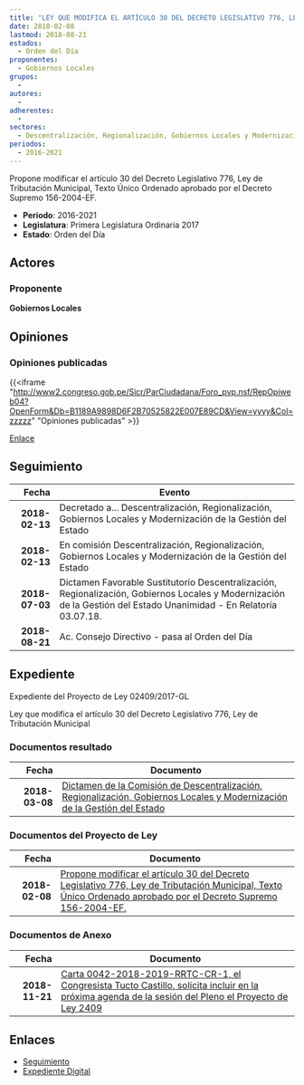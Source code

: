 ```yaml
---
title: "LEY QUE MODIFICA EL ARTÍCULO 30 DEL DECRETO LEGISLATIVO 776, LEY DE TRIBUTACIÓN MUNICIPAL, CUYO TEXTO ÚNICO ORDENADO FUE APROBADO POR EL DECRETO SUPREMO 156-2004-EF"
date: 2018-02-08
lastmod: 2018-08-21
estados: 
  - Orden del Día
proponentes: 
  - Gobiernos Locales
grupos: 
  - 
autores: 
  - 
adherentes: 
  - 
sectores: 
  - Descentralización, Regionalización, Gobiernos Locales y Modernización de la Gestión del Estado
periodos: 
  - 2016-2021
---
```


Propone modificar el artículo 30 del Decreto Legislativo 776, Ley de Tributación Municipal, Texto Único Ordenado aprobado por el Decreto Supremo 156-2004-EF.

- **Periodo**: 2016-2021
- **Legislatura**: Primera Legislatura Ordinaria 2017
- **Estado**: Orden del Día

## Actores

### Proponente

**Gobiernos Locales**


## Opiniones

### Opiniones publicadas

{{<iframe "http://www2.congreso.gob.pe/Sicr/ParCiudadana/Foro_pvp.nsf/RepOpiweb04?OpenForm&Db=B1189A9898D6F2B70525822E007E89CD&View=yyyy&Col=zzzzz" "Opiniones publicadas" >}}

[Enlace](http://www2.congreso.gob.pe/Sicr/ParCiudadana/Foro_pvp.nsf/RepOpiweb04?OpenForm&Db=B1189A9898D6F2B70525822E007E89CD&View=yyyy&Col=zzzzz)

## Seguimiento

| Fecha | Evento |
|------:|--------|
| **2018-02-13** | Decretado a... Descentralización, Regionalización, Gobiernos Locales y Modernización de la Gestión del Estado|
| **2018-02-13** | En comisión Descentralización, Regionalización, Gobiernos Locales y Modernización de la Gestión del Estado|
| **2018-07-03** | Dictamen Favorable Sustitutorio Descentralización, Regionalización, Gobiernos Locales y Modernización de la Gestión del Estado Unanimidad - En Relatoría 03.07.18.|
| **2018-08-21** | Ac. Consejo Directivo - pasa al Orden del Día|


## Expediente

Expediente del Proyecto de Ley 02409/2017-GL

Ley que modifica el artículo 30 del Decreto Legislativo 776, Ley de Tributación Municipal


### Documentos resultado

| Fecha | Documento |
|------:|--------|
| **2018-03-08** | [Dictamen de la Comisión de Descentralización, Regionalización, Gobiernos Locales y Modernización de la Gestión del Estado](http://www.leyes.congreso.gob.pe/Documentos/2016_2021/Dictamenes/Proyectos_de_Ley/02409DC08MAY20180703.pdf) |

### Documentos del Proyecto de Ley

| Fecha | Documento |
|------:|--------|
| **2018-02-08** | [Propone modificar el artículo 30 del Decreto Legislativo 776, Ley de Tributación Municipal, Texto Único Ordenado aprobado por el Decreto Supremo 156-2004-EF.](http://www.leyes.congreso.gob.pe/Documentos/2016_2021/Proyectos_de_Ley_y_de_Resoluciones_Legislativas/PL0240920180208.pdf) |

### Documentos de Anexo

| Fecha | Documento |
|------:|--------|
| **2018-11-21** | [Carta 0042-2018-2019-RRTC-CR-1, el Congresista Tucto Castillo, solicita incluir en la próxima agenda de la sesión del Pleno el Proyecto de Ley 2409](http://www.leyes.congreso.gob.pe/Documentos/2016_2021/Oficios/Congresistas/CARTA-0042-2018-2019-RRTC-CR-1.pdf) |

## Enlaces 

- [Seguimiento](http://www2.congreso.gob.pehttp://www2.congreso.gob.pe/Sicr/TraDocEstProc/CLProLey2016.nsf/f7fff46988ca05b1052578e100829cc7/084d610cace3eb110525822e007a7554?OpenDocument)
- [Expediente Digital](http://www2.congreso.gob.pehttp://www2.congreso.gob.pe/Sicr/TraDocEstProc/CLProLey2016.nsf/f7fff46988ca05b1052578e100829cc7/084d610cace3eb110525822e007a7554?OpenDocument&Click=05257FB7005EB655.eb71d0cf91d8294e05256cdf006b5706/$Body/0.1C6C)
